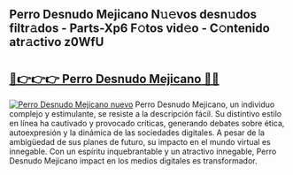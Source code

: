 ## Perro Desnudo Mejicano N𝚞𝚎vos desn𝚞dos filtr𝚊dos - Parts-Xp6 F𝚘tos vid𝚎o - C𝚘ntenido atr𝚊ctivo z0WfU

# <h2><a href="http://mb5r8c3.tromn.icu/?c=Perro+Desnudo+Mejicano">🔗👉👉👉 Perro Desnudo Mejicano 🔗🔗</a></h2>

[![Perro Desnudo Mejicano nuevo](https://i.imgur.com/pEAQMta.gif)](http://mb5r8c3.tromn.icu/?c=Perro+Desnudo+Mejicano)
Perro Desnudo Mejicano, un individuo complejo y estimulante, se resiste a la descripción fácil. Su distintivo estilo en línea ha cautivado y provocado críticas, generando debates sobre ética, autoexpresión y la dinámica de las sociedades digitales. A pesar de la ambigüedad de sus planes de futuro, su impacto en el mundo virtual es innegable. Con un espíritu inquebrantable y un atractivo innegable, Perro Desnudo Mejicano impact en los medios digitales es transformador.
